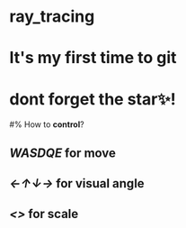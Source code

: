 # ray_tracing
# It's my first time to git
# dont forget the star✨!

#% How to **control**?
## *WASDQE* for move
## *←↑↓→* for visual angle
## *<>* for scale
